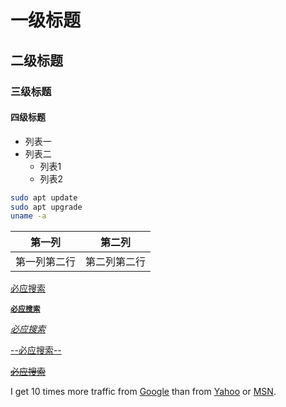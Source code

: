# 一级标题

## 二级标题

### 三级标题

#### 四级标题



+ 列表一
+ 列表二
  - 列表1
  - 列表2



```bash
sudo apt update
sudo apt upgrade
uname -a
```



|  第一列   |  第二列   |
| :----: | :----: |
| 第一列第二行 | 第二列第二行 |



[必应搜索](https://www.bing.com)

[**`必应搜索`**](https://www.bing.com)

[_必应搜索_](https://www.bing.com)

[--必应搜索--](https://www.bing.com)

[~~必应搜索~~](https://www.bing.com)



I get 10 times more traffic from [Google][1] than from
[Yahoo][2] or [MSN][3].

[1]: http://google.com/        "Google"
[2]: http://search.yahoo.com/  "Yahoo Search"
[3]: http://search.msn.com/    "MSN Search"



